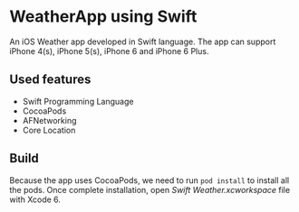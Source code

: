 WeatherApp using Swift
============

An iOS Weather app developed in Swift language. The app can support iPhone 4(s), iPhone 5(s), iPhone 6 and iPhone 6 Plus.
 
## Used features
* Swift Programming Language
* CocoaPods
* AFNetworking
* Core Location


## Build
Because the app uses CocoaPods, we need to run `pod install` to install all the pods.
Once complete installation, open *Swift Weather.xcworkspace* file with Xcode 6.